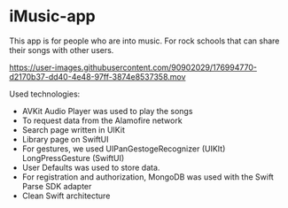 # iMusic-app

This app is for people who are into music. For rock schools that can share their songs with other users.

https://user-images.githubusercontent.com/90902029/176994770-d2170b37-dd40-4e48-97ff-3874e8537358.mov

Used technologies:

* AVKit Audio Player was used to play the songs
* To request data from the Alamofire network
* Search page written in UIKit
* Library page on SwiftUI
* For gestures, we used UIPanGestogeRecognizer (UIKIt) LongPressGesture (SwiftUI)
* User Defaults was used to store data.
* For registration and authorization, MongoDB was used with the Swift Parse SDK adapter
* Clean Swift architecture

